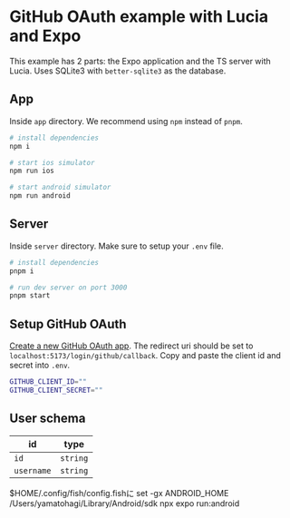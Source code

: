 # GitHub OAuth example with Lucia and Expo

This example has 2 parts: the Expo application and the TS server with Lucia. Uses SQLite3 with `better-sqlite3` as the database.

## App

Inside `app` directory. We recommend using `npm` instead of `pnpm`.

```bash
# install dependencies
npm i

# start ios simulator
npm run ios

# start android simulator
npm run android
```

## Server

Inside `server` directory. Make sure to setup your `.env` file.

```bash
# install dependencies
pnpm i

# run dev server on port 3000
pnpm start
```

## Setup GitHub OAuth

[Create a new GitHub OAuth app](https://docs.github.com/en/apps/oauth-apps/building-oauth-apps/creating-an-oauth-app). The redirect uri should be set to `localhost:5173/login/github/callback`. Copy and paste the client id and secret into `.env`.

```bash
GITHUB_CLIENT_ID=""
GITHUB_CLIENT_SECRET=""
```

## User schema

| id         | type     |
| ---------- | -------- |
| `id`       | `string` |
| `username` | `string` |



$HOME/.config/fish/config.fishに
set -gx ANDROID_HOME /Users/yamatohagi/Library/Android/sdk
npx expo run:android